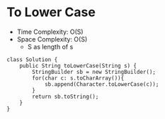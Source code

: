 # To Lower Case

- Time Complexity: O(S)
- Space Complexity: O(S)
  - S as length of s

```
class Solution {
    public String toLowerCase(String s) {
        StringBuilder sb = new StringBuilder();
        for(char c: s.toCharArray()){
            sb.append(Character.toLowerCase(c));
        }
        return sb.toString();
    }
}
```
